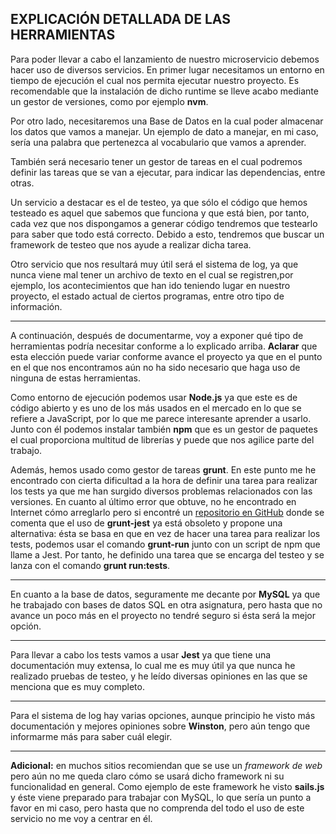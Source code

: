 ## EXPLICACIÓN DETALLADA DE LAS HERRAMIENTAS

Para poder llevar a cabo el lanzamiento de nuestro microservicio debemos hacer uso de diversos servicios.
En primer lugar necesitamos un entorno en tiempo de ejecución el cual nos permita ejecutar nuestro proyecto.
Es recomendable que la instalación de dicho runtime se lleve acabo mediante un gestor de versiones, como por ejemplo **nvm**.

Por otro lado, necesitaremos una Base de Datos en la cual poder almacenar los datos que vamos a manejar. Un ejemplo de dato a manejar, en mi caso, sería una palabra que pertenezca al vocabulario que vamos a aprender.

También será necesario tener un gestor de tareas en el cual podremos definir las tareas que se van a ejecutar, para indicar las dependencias, entre otras.

Un servicio a destacar es el de testeo, ya que sólo el código que hemos testeado es aquel que sabemos que funciona y que está bien, por tanto, cada vez que nos dispongamos a generar código tendremos que testearlo para saber que todo está correcto. Debido a esto, tendremos que buscar un framework de testeo que nos ayude a realizar dicha tarea.

Otro servicio que nos resultará muy útil será el sistema de log, ya que nunca viene mal tener un archivo de texto en el cual se registren,por ejemplo, los acontecimientos que han ido teniendo lugar en nuestro proyecto, el estado actual de ciertos programas, entre otro tipo de información.

-----------------------------------------------------------------------
A continuación, después de documentarme, voy a exponer qué tipo de herramientas podría necesitar conforme a lo explicado arriba. **Aclarar** que esta elección puede variar conforme avance el proyecto ya que en el punto en el que nos encontramos aún no ha sido necesario que haga uso de ninguna de estas herramientas.

Como entorno de ejecución podemos usar **Node.js** ya que este es de código abierto y es uno de los más usados en el mercado en lo que se refiere a JavaScript, por lo que me parece interesante aprender a usarlo.
Junto con él podemos instalar también **npm** que es un gestor de paquetes el cual proporciona multitud de librerías y puede que nos agilice parte del trabajo.

Además, hemos usado como gestor de tareas **grunt**. En este punto me he encontrado con cierta dificultad a la hora de definir una tarea para realizar los tests ya que me han surgido diversos problemas relacionados con las versiones. En cuanto al último error que obtuve, no he encontrado en Internet cómo arreglarlo pero si encontré un [repositorio en GitHub](https://github.com/leebyron/grunt-jest) donde se comenta que el uso de **grunt-jest** ya está obsoleto y propone una alternativa: ésta se basa en que en vez de hacer una tarea para realizar los tests, podemos usar el comando **grunt-run** junto con un script de npm que llame a Jest. Por tanto, he definido una tarea que se encarga del testeo y se lanza con el comando **grunt run:tests**.


--------------------------------------------------------------------------

En cuanto a la base de datos, seguramente me decante por **MySQL** ya que he trabajado con bases de datos SQL en otra asignatura, pero hasta que no avance un poco más en el proyecto no tendré seguro si ésta será la mejor opción.

--------------------------------------------------------------------------

Para llevar a cabo los tests vamos a usar **Jest**  ya que tiene una documentación muy extensa, lo cual me es muy útil ya que nunca he realizado pruebas de testeo, y he leído diversas opiniones en las que se menciona que es muy completo.

--------------------------------------------------------------------------------
Para el sistema de log hay varias opciones, aunque principio he visto más documentación y mejores opiniones sobre **Winston**, pero aún tengo que informarme más para saber cuál elegir.

------------------------------------------------------------------------------------------------------------------------------------------------------------

**Adicional:** en muchos sitios recomiendan que se use un *framework de web* pero aún no me queda claro cómo se usará dicho framework ni su funcionalidad en general. Como ejemplo de este framework he visto **sails.js** y éste viene preparado para trabajar con MySQL, lo que sería un punto a favor en mi caso, pero hasta que no comprenda del todo el uso de este servicio no me voy a centrar en él.
